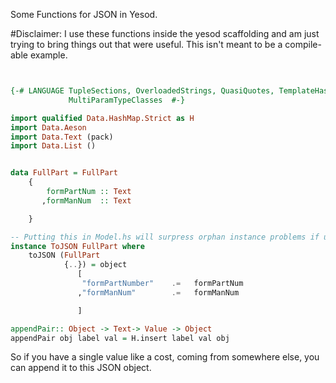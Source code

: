Some Functions for JSON in Yesod.

#Disclaimer:  I use these functions inside the yesod scaffolding and am just trying to bring things out that were useful.  This isn't meant to be a compile-able example.

```haskell


{-# LANGUAGE TupleSections, OverloadedStrings, QuasiQuotes, TemplateHaskell, TypeFamilies, RecordWildCards,
             MultiParamTypeClasses  #-}

import qualified Data.HashMap.Strict as H
import Data.Aeson 
import Data.Text (pack)
import Data.List ()


data FullPart = FullPart 
    {  
        formPartNum :: Text
       ,formManNum  :: Text

    }

-- Putting this in Model.hs will surpress orphan instance problems if using scaffolding
instance ToJSON FullPart where
    toJSON (FullPart 
            {..}) = object
               [ 
                "formPartNumber"    .=   formPartNum
               ,"formManNum"        .=   formManNum       

               ]

appendPair:: Object -> Text-> Value -> Object
appendPair obj label val = H.insert label val obj 
``` 
So if you have a single value like a cost, coming from somewhere else, you can append it to this JSON object.  